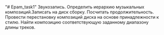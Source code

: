 "# Epam_task1" 
Звукозапись. Определить иерархию музыкальных композиций.Записать на диск сборку. Посчитать продолжительность. Провести перестановку композиций диска на основе принадлежности к стилю. Найти композицию соответствующую заданному диапазону длины треков.
